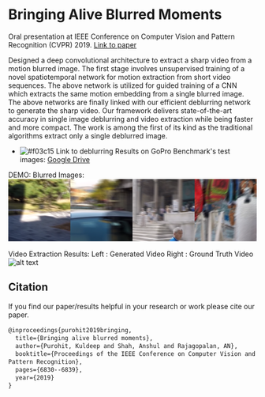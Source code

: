# Bringing Alive Blurred Moments

Oral presentation at IEEE Conference on Computer Vision and Pattern Recognition (CVPR) 2019.
[Link to paper](http://openaccess.thecvf.com/content_CVPR_2019/html/Purohit_Bringing_Alive_Blurred_Moments_CVPR_2019_paper.html)


Designed a deep convolutional architecture to extract a sharp video from a motion blurred image. The first stage involves unsupervised training of a novel spatiotemporal network for motion extraction from short video sequences. The above network is utilized for guided training of a CNN which extracts the same motion embedding from a single blurred image. The above networks are finally linked with our efficient deblurring network to generate the sharp video. Our framework delivers state-of-the-art accuracy in single image deblurring and video extraction while being faster and more compact. The work is among the first of its kind as the traditional algorithms extract only a single deblurred image.

- ![#f03c15](https://placehold.it/15/f03c15/000000?text=+) Link to deblurring Results on GoPro Benchmark's test images: [Google Drive](https://drive.google.com/file/d/14bh90xksNJCNur0OMmjUhhzKdryvT3VC/view?usp=sharing)

DEMO:
Blurred Images:
![alt text](https://github.com/anshulbshah/Blurred-Image-to-Video/blob/master/bl.png) 
  
Video Extraction Results: 
Left : Generated Video
Right : Ground Truth Video
![alt text](https://github.com/anshulbshah/Blurred-Image-to-Video/blob/master/out.gif) 


## Citation

If you find our paper/results helpful in your research or work please cite our paper.

```
@inproceedings{purohit2019bringing,
  title={Bringing alive blurred moments},
  author={Purohit, Kuldeep and Shah, Anshul and Rajagopalan, AN},
  booktitle={Proceedings of the IEEE Conference on Computer Vision and Pattern Recognition},
  pages={6830--6839},
  year={2019}
}
```
